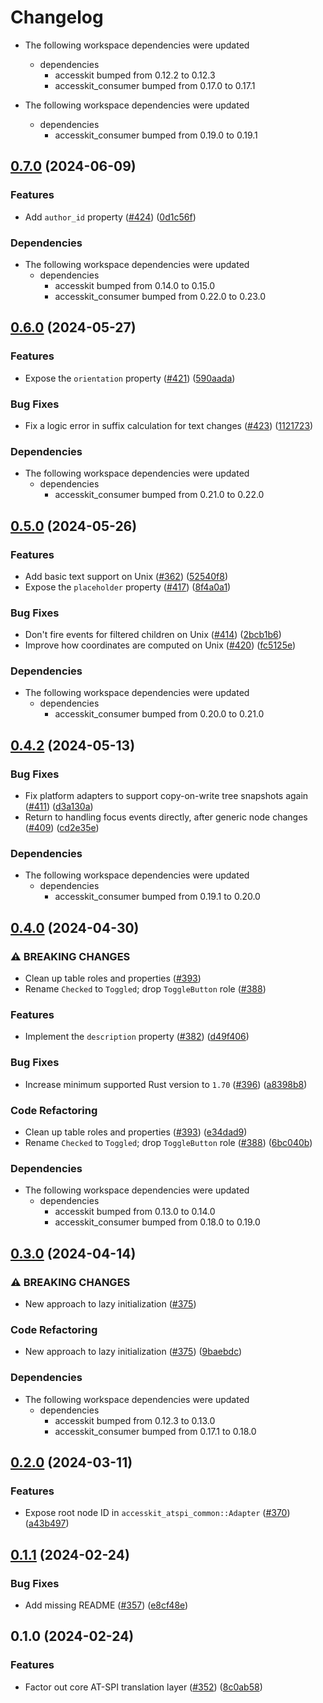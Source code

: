 # Changelog

* The following workspace dependencies were updated
  * dependencies
    * accesskit bumped from 0.12.2 to 0.12.3
    * accesskit_consumer bumped from 0.17.0 to 0.17.1

* The following workspace dependencies were updated
  * dependencies
    * accesskit_consumer bumped from 0.19.0 to 0.19.1

## [0.7.0](https://github.com/AccessKit/accesskit/compare/accesskit_atspi_common-v0.6.0...accesskit_atspi_common-v0.7.0) (2024-06-09)


### Features

* Add `author_id` property ([#424](https://github.com/AccessKit/accesskit/issues/424)) ([0d1c56f](https://github.com/AccessKit/accesskit/commit/0d1c56f0bdde58715e1c69f6015df600cb7cb8c1))


### Dependencies

* The following workspace dependencies were updated
  * dependencies
    * accesskit bumped from 0.14.0 to 0.15.0
    * accesskit_consumer bumped from 0.22.0 to 0.23.0

## [0.6.0](https://github.com/AccessKit/accesskit/compare/accesskit_atspi_common-v0.5.0...accesskit_atspi_common-v0.6.0) (2024-05-27)


### Features

* Expose the `orientation` property ([#421](https://github.com/AccessKit/accesskit/issues/421)) ([590aada](https://github.com/AccessKit/accesskit/commit/590aada070dc812f9b8f171fb9e43ac984fad2a1))


### Bug Fixes

* Fix a logic error in suffix calculation for text changes ([#423](https://github.com/AccessKit/accesskit/issues/423)) ([1121723](https://github.com/AccessKit/accesskit/commit/1121723983cb2fa64b5053626ec64afb851ff6c4))


### Dependencies

* The following workspace dependencies were updated
  * dependencies
    * accesskit_consumer bumped from 0.21.0 to 0.22.0

## [0.5.0](https://github.com/AccessKit/accesskit/compare/accesskit_atspi_common-v0.4.2...accesskit_atspi_common-v0.5.0) (2024-05-26)


### Features

* Add basic text support on Unix ([#362](https://github.com/AccessKit/accesskit/issues/362)) ([52540f8](https://github.com/AccessKit/accesskit/commit/52540f82cf9fc148358351ed486bab3e7e91f1d6))
* Expose the `placeholder` property ([#417](https://github.com/AccessKit/accesskit/issues/417)) ([8f4a0a1](https://github.com/AccessKit/accesskit/commit/8f4a0a1c10f83fcc8580a37d8013fec2d110865b))


### Bug Fixes

* Don't fire events for filtered children on Unix ([#414](https://github.com/AccessKit/accesskit/issues/414)) ([2bcb1b6](https://github.com/AccessKit/accesskit/commit/2bcb1b63e88b801b194a4db50059fa063efbee64))
* Improve how coordinates are computed on Unix ([#420](https://github.com/AccessKit/accesskit/issues/420)) ([fc5125e](https://github.com/AccessKit/accesskit/commit/fc5125e27f8f4f655e1de5049d0d53536284d9a0))


### Dependencies

* The following workspace dependencies were updated
  * dependencies
    * accesskit_consumer bumped from 0.20.0 to 0.21.0

## [0.4.2](https://github.com/AccessKit/accesskit/compare/accesskit_atspi_common-v0.4.1...accesskit_atspi_common-v0.4.2) (2024-05-13)


### Bug Fixes

* Fix platform adapters to support copy-on-write tree snapshots again ([#411](https://github.com/AccessKit/accesskit/issues/411)) ([d3a130a](https://github.com/AccessKit/accesskit/commit/d3a130a5ec8ae1d9edf0bf85a44f35f0e365242c))
* Return to handling focus events directly, after generic node changes ([#409](https://github.com/AccessKit/accesskit/issues/409)) ([cd2e35e](https://github.com/AccessKit/accesskit/commit/cd2e35e43817405199ae6acd64ef90aee445be0b))


### Dependencies

* The following workspace dependencies were updated
  * dependencies
    * accesskit_consumer bumped from 0.19.1 to 0.20.0

## [0.4.0](https://github.com/AccessKit/accesskit/compare/accesskit_atspi_common-v0.3.0...accesskit_atspi_common-v0.4.0) (2024-04-30)


### ⚠ BREAKING CHANGES

* Clean up table roles and properties ([#393](https://github.com/AccessKit/accesskit/issues/393))
* Rename `Checked` to `Toggled`; drop `ToggleButton` role ([#388](https://github.com/AccessKit/accesskit/issues/388))

### Features

* Implement the `description` property ([#382](https://github.com/AccessKit/accesskit/issues/382)) ([d49f406](https://github.com/AccessKit/accesskit/commit/d49f40660b5dc23ed074cd72a91e511b130756ae))


### Bug Fixes

* Increase minimum supported Rust version to `1.70` ([#396](https://github.com/AccessKit/accesskit/issues/396)) ([a8398b8](https://github.com/AccessKit/accesskit/commit/a8398b847aa003de91042ac45e33126fc2cae053))


### Code Refactoring

* Clean up table roles and properties ([#393](https://github.com/AccessKit/accesskit/issues/393)) ([e34dad9](https://github.com/AccessKit/accesskit/commit/e34dad94448a5321ece9def3f2e054aa5f62dd79))
* Rename `Checked` to `Toggled`; drop `ToggleButton` role ([#388](https://github.com/AccessKit/accesskit/issues/388)) ([6bc040b](https://github.com/AccessKit/accesskit/commit/6bc040b7cf75cdbd6a019cc380d8dbce804b3c81))


### Dependencies

* The following workspace dependencies were updated
  * dependencies
    * accesskit bumped from 0.13.0 to 0.14.0
    * accesskit_consumer bumped from 0.18.0 to 0.19.0

## [0.3.0](https://github.com/AccessKit/accesskit/compare/accesskit_atspi_common-v0.2.0...accesskit_atspi_common-v0.3.0) (2024-04-14)


### ⚠ BREAKING CHANGES

* New approach to lazy initialization ([#375](https://github.com/AccessKit/accesskit/issues/375))

### Code Refactoring

* New approach to lazy initialization ([#375](https://github.com/AccessKit/accesskit/issues/375)) ([9baebdc](https://github.com/AccessKit/accesskit/commit/9baebdceed7300389b6768815d7ae48f1ce401e4))


### Dependencies

* The following workspace dependencies were updated
  * dependencies
    * accesskit bumped from 0.12.3 to 0.13.0
    * accesskit_consumer bumped from 0.17.1 to 0.18.0

## [0.2.0](https://github.com/AccessKit/accesskit/compare/accesskit_atspi_common-v0.1.2...accesskit_atspi_common-v0.2.0) (2024-03-11)


### Features

* Expose root node ID in `accesskit_atspi_common::Adapter` ([#370](https://github.com/AccessKit/accesskit/issues/370)) ([a43b497](https://github.com/AccessKit/accesskit/commit/a43b497afbbbcf90e9d15259635a329164d6a791))

## [0.1.1](https://github.com/AccessKit/accesskit/compare/accesskit_atspi_common-v0.1.0...accesskit_atspi_common-v0.1.1) (2024-02-24)


### Bug Fixes

* Add missing README ([#357](https://github.com/AccessKit/accesskit/issues/357)) ([e8cf48e](https://github.com/AccessKit/accesskit/commit/e8cf48e21be0146768b2d14289164d192823fd1f))

## 0.1.0 (2024-02-24)


### Features

* Factor out core AT-SPI translation layer ([#352](https://github.com/AccessKit/accesskit/issues/352)) ([8c0ab58](https://github.com/AccessKit/accesskit/commit/8c0ab58d441c0d4484e0bc31a554bdfb3f088cd6))
